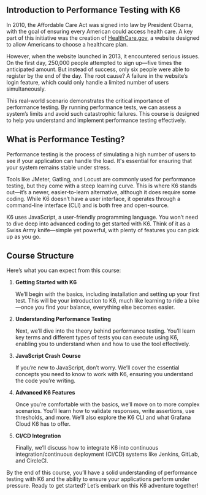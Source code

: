 ## Introduction to Performance Testing with K6

In 2010, the Affordable Care Act was signed into law by President Obama, with the goal of ensuring every American could access health care. A key part of this initiative was the creation of [HealthCare.gov](http://healthcare.gov/), a website designed to allow Americans to choose a healthcare plan.

However, when the website launched in 2013, it encountered serious issues. On the first day, 250,000 people attempted to sign up—five times the anticipated amount. But instead of success, only six people were able to register by the end of the day. The root cause? A failure in the website’s login feature, which could only handle a limited number of users simultaneously.

This real-world scenario demonstrates the critical importance of performance testing. By running performance tests, we can assess a system’s limits and avoid such catastrophic failures. This course is designed to help you understand and implement performance testing effectively.

## What is Performance Testing?

Performance testing is the process of simulating a high number of users to see if your application can handle the load. It's essential for ensuring that your system remains stable under stress.

Tools like JMeter, Gatling, and Locust are commonly used for performance testing, but they come with a steep learning curve. This is where K6 stands out—it’s a newer, easier-to-learn alternative, although it does require some coding. While K6 doesn’t have a user interface, it operates through a command-line interface (CLI) and is both free and open-source.

K6 uses JavaScript, a user-friendly programming language. You won’t need to dive deep into advanced coding to get started with K6. Think of it as a Swiss Army knife—simple yet powerful, with plenty of features you can pick up as you go.

## Course Structure

Here’s what you can expect from this course:

1. **Getting Started with K6**

    We’ll begin with the basics, including installation and setting up your first test. This will be your introduction to K6, much like learning to ride a bike—once you find your balance, everything else becomes easier.

2. **Understanding Performance Testing**

    Next, we’ll dive into the theory behind performance testing. You’ll learn key terms and different types of tests you can execute using K6, enabling you to understand when and how to use the tool effectively.

3. **JavaScript Crash Course**

    If you’re new to JavaScript, don’t worry. We’ll cover the essential concepts you need to know to work with K6, ensuring you understand the code you’re writing.

4. **Advanced K6 Features**

    Once you’re comfortable with the basics, we’ll move on to more complex scenarios. You’ll learn how to validate responses, write assertions, use thresholds, and more. We’ll also explore the K6 CLI and what Grafana Cloud K6 has to offer.

5. **CI/CD Integration**

    Finally, we’ll discuss how to integrate K6 into continuous integration/continuous deployment (CI/CD) systems like Jenkins, GitLab, and CircleCI.


By the end of this course, you’ll have a solid understanding of performance testing with K6 and the ability to ensure your applications perform under pressure. Ready to get started? Let’s embark on this K6 adventure together!